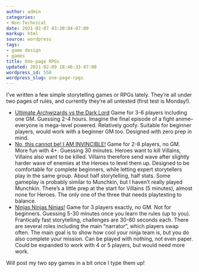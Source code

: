 ```yaml
---
author: admin
categories:
- Non-Technical
date: 2021-02-07 03:30:04-07:00
markup: html
source: wordpress
tags:
- game design
- games
title: One-page RPGs
updated: 2021-02-09 18:46:33-07:00
wordpress_id: 558
wordpress_slug: one-page-rpgs
---
```

I’ve written a few simple storytelling games or RPGs lately. They’re all under two pages of rules, and currently they’re all untested (first test is Monday!).

-   [Ultimate Archwizards vs the Dark Lord](https://za3k.com/archive/ultimate_archwizard.md) Game for 3-6 players including one GM. Guessing 2-4 hours. Imagine the final episode of a fight anime–everyone is mega-level powered. Relatively goofy. Suitable for beginner players, would work with a beginner GM too. Designed with zero prep in mind.
-   [No, this cannot be! I AM INVINCIBLE!](https://za3k.com/archive/invincible.md) Game for 2-8 players, no GM. More fun with 4+. Guessing 30 minutes. Heroes want to kill Villains, Villains also want to be killed. Villains therefore send wave after slightly harder wave of enemies at the Heroes to level them up. Designed to be comfortable for complete beginners, while letting expert storytellers play in the same group. About half storytelling, half stats. Some gameplay is probably similar to Munchkin, but I haven’t really played Munchkin. There’s a little prep at the start for Villains (5 minutes), almost none for Heroes. The only one of the three that needs playtesting to balance.
-   [Ninjas Ninjas Ninjas!](https://za3k.com/archive/ninjas.md) Game for 3 players exactly, no GM. Not for beginners. Guessing 5-30 minutes once you learn the rules (up to you). Frantically fast storytelling, challenges are 30-60 seconds each. There are several roles including the main “narrator”, which players swap often. The main goal is to show how cool your ninja team is, but you do also complete your mission. Can be played with nothing, not even paper. Could be expanded to work with 4 or 5 players, but would need more work.

Will post my two spy games in a bit once I type them up!

